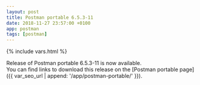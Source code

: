 ```yaml
---
layout: post
title: Postman portable 6.5.3-11
date: 2018-11-27 23:57:00 +0100
app: postman
tags: [postman]
---
```

{% include vars.html %}

Release of Postman portable 6.5.3-11 is now available.<br />
You can find links to download this release on the [Postman portable page]({{ var_seo_url | append: '/app/postman-portable/' }}).
